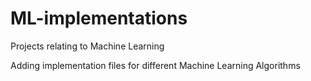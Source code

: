 # ML-implementations
Projects relating to Machine Learning 

Adding implementation files for different Machine Learning Algorithms
